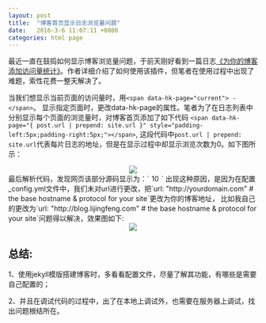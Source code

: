 ```yaml
---
layout: post
title:  "博客首页显示日志浏览量问题"
date:   2016-3-6 11:07:11 +0800
categories: html page
---
```

最近一直在鼓捣如何显示博客浏览量问题，于前天刚好看到一篇日志[《为你的博客添加访问量统计》](http://jerryzou.com/posts/introduction-to-hit-kounter/)。作者详细介绍了如何使用该插件，但笔者在使用过程中出现了难题，索性花费一整天解决了。

当我们想显示当前页面的访问量时，用`<span data-hk-page="current"> - </span>`。
显示指定页面时，更改data-hk-page的属性。笔者为了在日志列表中分别显示每个页面的浏览量时，对博客首页添加了如下代码
`<span data-hk-page="{ post.url | prepend: site.url }" style="padding-left:5px;padding-right:5px;"></span>`,
这段代码中` post.url | prepend: site.url `代表每片日志的地址，但是在显示过程中却显示浏览次数为0。如下图所示：
<div align="center"><img src="{{ site.baseurl }}/img/2016-3-6/1.jpg" /></div>
最后解析代码，发现网页该部分源码显示为：`<span data-hk-page="http://yourdomain.com/2016/01/01/test/" style="padding-left:5px;padding-right:5px;">10</span>`
出现这种原因，是因为在配置_config.yml文件中，我们未对url进行更改，把`url: "http://yourdomain.com" # the base hostname & protocol for your site`更改为你的博客地址，
比如我自己的更改为`url: "http://blog.lijingfeng.com" # the base hostname & protocol for your site`问题得以解决，效果图如下:
<div align="center"><img src="{{ site.baseurl }}/img/2016-3-6/2.jpg" /></div>

<h2>总结:</h2>

1、使用jekyll模版搭建博客时，多看看配置文件，尽量了解其功能，有哪些是需要自己配置的；

2、并且在调试代码的过程中，出了在本地上调试外，也需要在服务器上调试，找出问题根结所在。